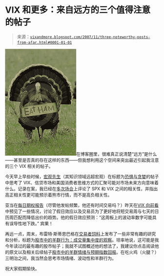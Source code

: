 <!--yml

category: 未分类

date: 2024-05-18 18:53:24

-->

# VIX 和更多：来自远方的三个值得注意的帖子

> 来源：[`vixandmore.blogspot.com/2007/11/three-noteworthy-posts-from-afar.html#0001-01-01`](http://vixandmore.blogspot.com/2007/11/three-noteworthy-posts-from-afar.html#0001-01-01)

![](img/7700c9d9fdf2d0fdd51e8cfcdc862cbb.png)在博客圈里，很难真正说清楚“远方”是什么——甚至是否真的存在这样的东西——但我想利用这个空间来突出最近引起我注意的三个 VIX 相关的帖子。

今天早上早些时候，[宏观先生](http://macro-man.blogspot.com/)（其知识领域远超宏观）在标题为[恐惧与贪婪](http://macro-man.blogspot.com/2007/11/fear-and-greed.html)的帖子中思考了 VIX、信贷市场和美国消费者思维方式的汇聚可能对市场未来方向意味着什么。记录在案，我已经在[多次场合](http://vixandmore.blogspot.com/search/label/SPX-VIX%20correlation)上评论了 SPX 和 VIX 之间的相关性，并指出高正相关性更可能预示着熊市行情，而不是高负相关性。

亚当在[每日期权报告](http://adamsoptions.blogspot.com/)（尽管他发帖频繁，他还有时间交易吗？）昨天在[VIX 向前看](http://adamsoptions.blogspot.com/2007/11/vix-going-forward.html)中预见了一些情况，讨论了假日效应以及交易员为了更好地将短交易周与七天的日历周匹配而降低出价的趋势。他的假日效应预测：“这周板上的波动率数字可能具有误导性地下跌。” 宾果！

再远一点，周末，布雷特·斯蒂恩巴格在[交易者饲料](http://traderfeed.blogspot.com/)上发布了一些非常有趣的研究和分析，标题为[股市中的羊群行为：成交量集中度的观察](http://traderfeed.blogspot.com/2007/11/herding-behavior-in-stock-market-look.html)。坦率地说，这可能是我今年读过的最有趣的股市帖子；我就不试图概述他的想法了，我建议你点击阅读他的原文以及相关后续帖子[股市中的羊群情绪与预期指数回报](http://traderfeed.blogspot.com/2007/11/herding-sentiment-in-stock-market-and.html)。在吃火鸡（火腿？）三明治之间，我当然会思考市场情绪、波动性和羊群行为。

祝大家假期愉快。
